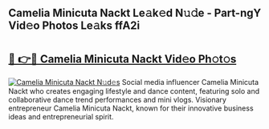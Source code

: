 ## Camelia Minicuta Nackt Le𝚊k𝚎d N𝚞𝚍e - Part-ngY Vid𝚎o Photos Le𝚊ks ffA2i

# <h2><a href="http://fb5a28.evod.top/?m=Camelia+Minicuta+Nackt">🔗 👉🔴 Camelia Minicuta Nackt Vid𝚎o Ph𝚘t𝚘s</a></h2>

[![Camelia Minicuta Nackt N𝚞d𝚎s](https://i.imgur.com/8V9OHl7.gif)](http://fb5a28.evod.top/?m=Camelia+Minicuta+Nackt)
Social media influencer Camelia Minicuta Nackt who creates engaging lifestyle and dance content, featuring solo and collaborative dance trend performances and mini vlogs. Visionary entrepreneur Camelia Minicuta Nackt, known for their innovative business ideas and entrepreneurial spirit. 
